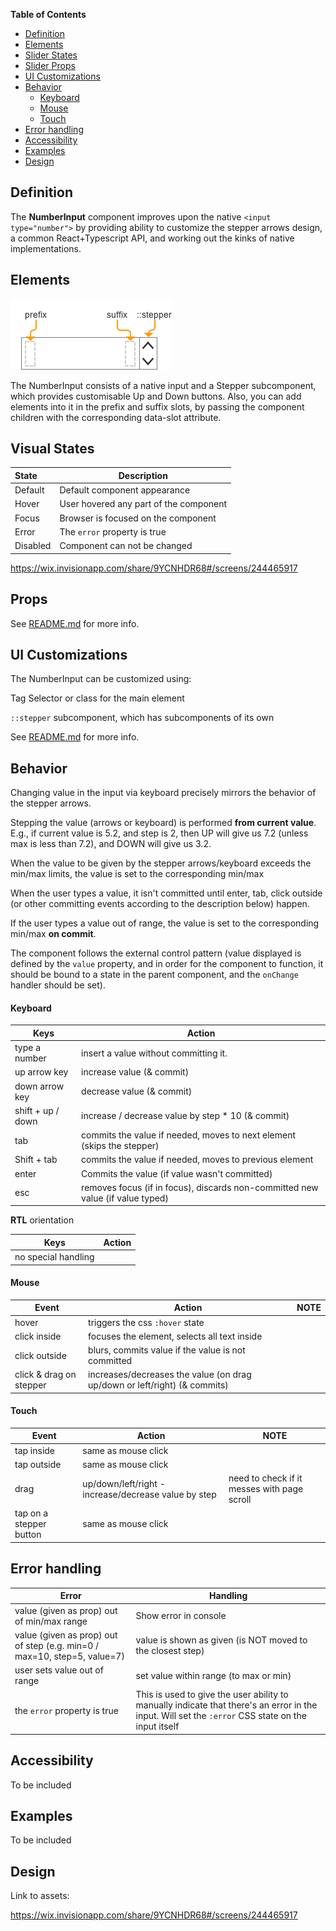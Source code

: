 **Table of Contents**

- [Definition](#definition)
- [Elements](#elements)
- [Slider States](#slider-states)
- [Slider Props](#slider-props)
- [UI Customizations](#ui-customizations)
- [Behavior](#behavior)
  - [Keyboard](#keyboard)
  - [Mouse](#mouse)
  - [Touch](#touch)
- [Error handling](#error-handling)
- [Accessibility](#accessibility)
- [Examples](#examples)
- [Design](#design)



## Definition

The **NumberInput** component improves upon the native `<input type="number">` by providing ability to customize the stepper arrows design, a common React+Typescript API, and working out the kinks of native implementations.



## Elements

![elements](./assets/elements.png)

The NumberInput consists of a native input and a Stepper subcomponent, which provides customisable Up and Down buttons. Also, you can add elements into it in the prefix and suffix slots, by passing the component children with the corresponding data-slot attribute.



## Visual States

| State    | Description                            |
| :------- | -------------------------------------- |
| Default  | Default component appearance           |
| Hover    | User hovered any part of the component |
| Focus    | Browser is focused on the component    |
| Error    | The `error` property is true           |
| Disabled | Component can not be changed           |

https://wix.invisionapp.com/share/9YCNHDR68#/screens/244465917


## Props

See [README.md](./README.md) for more info.



## UI Customizations

The NumberInput can be customized using:

Tag Selector or class for the main element

`::stepper` subcomponent, which has subcomponents of its own

See [README.md](./README.md) for more info.



## Behavior

Changing value in the input via keyboard precisely mirrors the behavior of the stepper arrows.

Stepping the value (arrows or keyboard) is performed **from current value**. E.g., if current value is 5.2, and step is 2, then UP will give us 7.2 (unless max is less than 7.2), and DOWN will give us 3.2.

When the value to be given by the stepper arrows/keyboard exceeds the min/max limits, the value is set to the corresponding min/max

When the user types a value, it isn't committed until enter, tab, click outside (or other committing events according to the description below) happen.

If the user types a value out of range, the value is set to the corresponding min/max **on commit**.

The component follows the external control pattern (value displayed is defined by the `value` property, and in order for the component to function, it should be bound to a state in the parent component, and the `onChange` handler should be set).

#### Keyboard 

| Keys              | Action                                   |
| ----------------- | ---------------------------------------- |
| type a number     | insert a value without committing it.    |
| up arrow key      | increase value (& commit)                |
| down arrow key    | decrease value (& commit)                |
| shift + up / down | increase / decrease value by step * 10 (& commit) |
| tab               | commits the value if needed, moves to next element (skips the stepper) |
| Shift + tab       | commits the value if needed, moves to previous element |
| enter             | Commits the value (if value wasn't committed) |
| esc               | removes focus (if in focus), discards non-committed new value (if value typed) |

**RTL** orientation

| Keys                | Action |
| ------------------- | ------ |
| no special handling |        |



#### Mouse

| Event                   | Action                                   | NOTE |
| ----------------------- | ---------------------------------------- | ---- |
| hover                   | triggers the css `:hover` state          |      |
| click inside            | focuses the element, selects all text inside |      |
| click outside           | blurs, commits value if the value is not committed |      |
| click & drag on stepper | increases/decreases the value (on drag up/down or left/right) (& commits) |      |



#### Touch

| Event                   | Action                                   | NOTE                                     |
| ----------------------- | ---------------------------------------- | ---------------------------------------- |
| tap inside              | same as mouse click                      |                                          |
| tap outside             | same as mouse click                      |                                          |
| drag                    | up/down/left/right - increase/decrease value by step | need to check if it messes with page scroll |
| tap on a stepper button | same as mouse click                      |                                          |



## Error handling

| Error                                    | Handling                                 |
| ---------------------------------------- | ---------------------------------------- |
| value (given as prop) out of min/max range | Show error in console                    |
| value (given as prop) out of step (e.g. min=0 / max=10, step=5, value=7) | value is shown as given (is NOT moved to the closest step) |
| user sets value out of range             | set value within range (to max or min)   |
| the `error` property is true             | This is used to give the user ability to manually indicate that there's an error in the input. Will set the `:error` CSS state on the input itself |



## Accessibility

To be included

## Examples

 To be included

## Design

Link to assets:

https://wix.invisionapp.com/share/9YCNHDR68#/screens/244465917